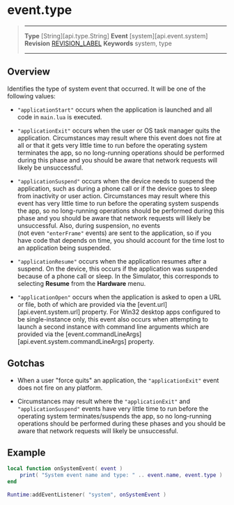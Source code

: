 
# event.type

> --------------------- ------------------------------------------------------------------------------------------
> __Type__              [String][api.type.String]
> __Event__             [system][api.event.system]
> __Revision__          [REVISION_LABEL](REVISION_URL)
> __Keywords__          system, type
> --------------------- ------------------------------------------------------------------------------------------

## Overview

Identifies the type of system event that occurred. It will be one of the following values:

* `"applicationStart"` occurs when the application is launched and all code in `main.lua` is executed.

* `"applicationExit"` occurs when the user or OS task manager quits the application. Circumstances may result where this event does not fire at all or that it gets very little time to run before the operating system terminates the app, so no <nobr>long-running</nobr> operations should be performed during this phase and you should be aware that network requests will likely be unsuccessful.

* `"applicationSuspend"` occurs when the device needs to suspend the application, such as during a phone call or if the device goes to sleep from inactivity or user action. Circumstances may result where this event has very little time to run before the operating system suspends the app, so no <nobr>long-running</nobr> operations should be performed during this phase and you should be aware that network requests will likely be unsuccessful. Also, during suspension, no events <nobr>(not even `"enterFrame"` events)</nobr> are sent to the application, so if you have code that depends on time, you should account for the time lost to an application being suspended.

* `"applicationResume"` occurs when the application resumes after a suspend. On the device, this occurs if the application was suspended because of a phone call or sleep. In the Simulator, this corresponds to selecting __Resume__ from the __Hardware__ menu.

* `"applicationOpen"` occurs when the application is asked to open a URL or file, both of which are provided via the [event.url][api.event.system.url] property. For Win32 desktop apps configured to be <nobr>single-instance</nobr> only, this event also occurs when attempting to launch a second instance with command line arguments which are provided via the [event.commandLineArgs][api.event.system.commandLineArgs] property.


## Gotchas

* When a user "force&nbsp;quits" an application, the `"applicationExit"` event does not fire on any platform.

* Circumstances may result where the `"applicationExit"` and `"applicationSuspend"` events have very little time to run before the operating system terminates/suspends the app, so no <nobr>long-running</nobr> operations should be performed during these phases and you should be aware that network requests will likely be unsuccessful.


## Example
 
``````lua
local function onSystemEvent( event )
	print( "System event name and type: " .. event.name, event.type )
end
 
Runtime:addEventListener( "system", onSystemEvent )
``````
